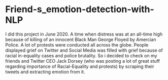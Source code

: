 # Friend-s_emotion-detection-with-NLP

I did this project in June 2020. A time when distress was at an all-time high because of killing of an innocent Black Man George Floyed by Amercian Police. A lot of protests were conducted all across the globe. People displayed grief on Twitter and Social Media was filled with grief because of racial in-equality cases and police brutality. So i decided to check on my friends and Twitter CEO Jack Dorsey (who was posting a lot of great stuff regarding importance of Racial-Equality and protests) by scraping their tweets and extracting emotion from it.

